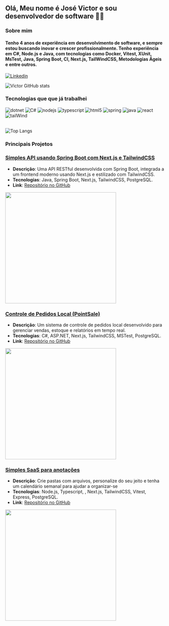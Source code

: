 ## Olá, Meu nome é José Victor e sou desenvolvedor de software 🚀👋

### Sobre mim

#### Tenho 4 anos de experiência em desenvolvimento de software, e sempre estou buscando inovar e crescer profissionalmente. Tenho experiência em C#, Node.js e Java, com tecnologias como Docker, Vitest, XUnit, MsTest, Java, Spring Boot, CI, Next.js, TailWindCSS, Metodologias Ágeis e entre outros.

[![Linkedin](https://img.shields.io/badge/LinkedIn-0077B5?style=for-the-badge&logo=linkedin&logoColor=white)](https://www.linkedin.com/in/victorrdev/)

![Victor GitHub stats](https://github-readme-stats.vercel.app/api?username=victtor01&show_icons=true&theme=dark)

### Tecnologias que que já trabalhei

<div style="display:inline_block">
  <img align="center" alt="dotnet" src="https://img.shields.io/badge/.NET-5C2D91?style=for-the-badge&logo=.net&logoColor=white" />
  <img align="center" alt="C#" src="https://img.shields.io/badge/C%23-239120?style=for-the-badge&logo=c-sharp&logoColor=white" />
  <img align="center" alt="nodejs" src="https://img.shields.io/badge/Node.js-43853D?style=for-the-badge&logo=node.js&logoColor=white" />
  <img align="center" alt="typescript" src="https://img.shields.io/badge/TypeScript-007ACC?style=for-the-badge&logo=typescript&logoColor=white" />
  <img align="center" alt="html5" src="https://img.shields.io/badge/HTML5-E34F26?style=for-the-badge&logo=html5&logoColor=white" />
  <img align="center" alt="spring" src="https://img.shields.io/badge/Spring-6DB33F?style=for-the-badge&logo=spring&logoColor=white" />
  <img align="center" alt="java" src="https://img.shields.io/badge/Java-ED8B00?style=for-the-badge&logo=openjdk&logoColor=white" />
  <img align="center" alt="react" src="https://img.shields.io/badge/React-20232A?style=for-the-badge&logo=react&logoColor=61DAFB" />
  <img align="center" alt="tailWind" src="https://img.shields.io/badge/Tailwind_CSS-38B2AC?style=for-the-badge&logo=tailwind-css&logoColor=white" />
</div>

<br/>

![Top Langs](https://github-readme-stats.vercel.app/api/top-langs/?username=victtor01&hide_progress=true&theme=dark)

### Principais Projetos

### [Simples API usando Spring Boot com Next.js e TailwindCSS](https://github.com/victtor01/simple-api-spring)
- **Descrição**: Uma API RESTful desenvolvida com Spring Boot, integrada a um frontend moderno usando Next.js e estilizado com TailwindCSS.
- **Tecnologias**: Java, Spring Boot, Next.js, TailwindCSS, PostgreSQL.
- **Link**: [Repositório no GitHub](https://github.com/victtor01/simple-api-spring)
<p align="left">
  <a href="https://skillicons.dev">
    <img src="https://skillicons.dev/icons?i=docker,ts,java,spring,nextjs,tailwind,postgres,idea" width="350" />
  </a>
</p>

### [Controle de Pedidos Local (PointSale)](https://github.com/victtor01/PointSale)
- **Descrição**: Um sistema de controle de pedidos local desenvolvido para gerenciar vendas, estoque e relatórios em tempo real.
- **Tecnologias**: C#, ASP.NET, Next.js, TailwindCSS, MSTest, PostgreSQL.
- **Link**: [Repositório no GitHub](https://github.com/victtor01/PointSale)
<p align="left">
  <a href="https://skillicons.dev">
    <img src="https://skillicons.dev/icons?i=docker,net,cs,ts,tailwind,postgres,linux,rider" width="350" />
  </a>
</p>

### [Simples SaaS para anotações ](https://github.com/victtor01/cards)
- **Descrição**: Crie pastas com arquivos, personalize do seu jeito e tenha um calendário semanal para ajudar a organizar-se
- **Tecnologias**: Node.js, Typescript, , Next.js, TailwindCSS, Vitest, Express, PostgreSQL.
- **Link**: [Repositório no GitHub](https://github.com/victtor01/cards)
<p align="left">
  <a href="https://skillicons.dev">
    <img src="https://skillicons.dev/icons?i=docker,ts,nodejs,tailwind,vitest,express,next,postgres" width="350" />
  </a>
</p>